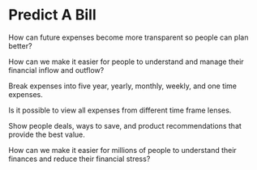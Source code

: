 # Predict A Bill

How can future expenses become more transparent so people can plan better?

How can we make it easier for people to understand and manage their financial inflow and outflow?

Break expenses into five year, yearly, monthly,  weekly, and one time expenses.

Is it possible to view all expenses from different time frame lenses.

Show people deals, ways to save, and product recommendations that provide the best value.

How can we make it easier for millions of people to understand their finances and reduce their financial stress?


